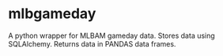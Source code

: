 # mlbgameday
A python wrapper for MLBAM gameday data. Stores data using SQLAlchemy. Returns data in PANDAS data frames.
